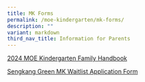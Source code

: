 ```yaml
---
title: MK Forms
permalink: /moe-kindergarten/mk-forms/
description: ""
variant: markdown
third_nav_title: Information for Parents
---
```

<p><a href="/files/MK_Family_Handbook_2024.pdf">2024 MOE Kindergarten Family Handbook</a><br></p>
<p><a href="https://form.gov.sg/67a07305dd4157c04a88f2ba">Sengkang Green MK Waitlist Application Form</a><br></p>
